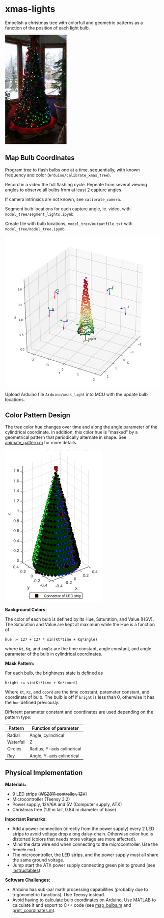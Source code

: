 # xmas-lights

Embelish a christmas tree with colorfull and geometric patterns as a function of the position of each light bulb.

![](img/final_updated.gif) 

## Map Bulb Coordinates

Program tree to flash bulbs one at a time, sequentially, with known frequency and color (`Arduino/calibrate_xmas_tree`).

Record in a video the full flashing cycle. Repeate from several viewing angles to observe all bulbs from at least 2 capture angles.

If camera intrinsics are not known, see `calibrate_camera`.

Segment bulb locations for each capture angle, ie. video, with `model_tree/segment_lights.ipynb`.

Create file with bulb locations, `model_tree/outputfile.txt` with `model_tree/model_tree.ipynb`.

![](img/geneva_tree_model.PNG)

Upload Arduino file `Arduino/xmas_light` into MCU with the update bulb locations.

## Color Pattern Design

The tree color hue changes over time and along the angle parameter of the cylindrical coordinate. In addition, this color hue is "masked" by a geometrical pattern that periodically alternate in shape. See [animate_pattern.m](animate_pattern.m) for more details.

![](img/pattern.gif)

**Background Colors:**

The color of each bulb is defined by its Hue, Saturation, and Value (HSV). The Saturation and Value are kept at maximum while the Hue is a function of

`hue := 127 + 127 * sin(Kt*time + Kq*angle)`

where `Kt`, `Kq`, and `angle` are the time constant, angle constant, and angle parameter of the bulb in cylindrical coordinates. 

**Mask Pattern:**

For each bulb, the brightness state is defined as

`bright := sin(Kt*time + Kc*coord)`

Where `Kt`, `Kc`, and `coord` are the time constant, parameter constant, and coordinate of bulb. The bulb is off if `bright` is less than 0, otherwise it has the `hue` defined previously.

Different parameter constant and coordinates are used depending on the pattern type:

| Pattern | Function of parameter |
| ------- | ----------- |
| Radial  | Angle, cylindrical |
| Waterfall | Z |
| Circles | Radius, Y-axis cylindrical |
| Ray | Angle, Y-axis cylindrical | 

## Physical Implementation

**Materials:**

- 9 LED strips (~~WS2811 controller, 12V~~)
- Microcontroller (Teensy 3.2)
- Power supply, 12V/6A and 5V (Computer supply, ATX)
- Christmas tree (1.9 m tall, 0.84 m diameter of base)

**Important Remarks:**

- Add a power connection (directly from the power supply) every 2 LED strips to avoid voltage drop along daisy-chain. Otherwise color hue is distorted (colors that needs more voltage are more affected).
- Mind the data wire end when connecting to the microcontroller. Use the ~~female~~ end.
- The microcontroller, the LED strips, and the power supply must all share the same ground voltage.
- Jump start the ATX power supply connecting green pin to ground (see [Instructables](https://www.instructables.com/id/How-to-power-up-an-ATX-Power-Supply-without-a-PC/))

**Software Challenges:**
- Arduino has sub-par math processing capabilities (probably due to trigonometric functions). Use Teensy instead.
- Avoid having to calculate bulb coordinates on Arduino. Use MATLAB to calculate it and export to C++ code (see [map_bulbs.m](map_bulbs.m) and [print_coordinates.m](print_coordinates.m)).

